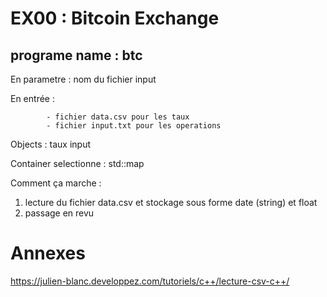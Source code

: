 # EX00 : Bitcoin Exchange
## programe name : btc

En parametre : nom du fichier input

En entrée : 

            - fichier data.csv pour les taux
            - fichier input.txt pour les operations

Objects :
            taux
            input

Container selectionne : std::map

Comment ça marche :

1) lecture du fichier data.csv et stockage sous forme date (string) et float
2) passage en revu

# Annexes

https://julien-blanc.developpez.com/tutoriels/c++/lecture-csv-c++/
